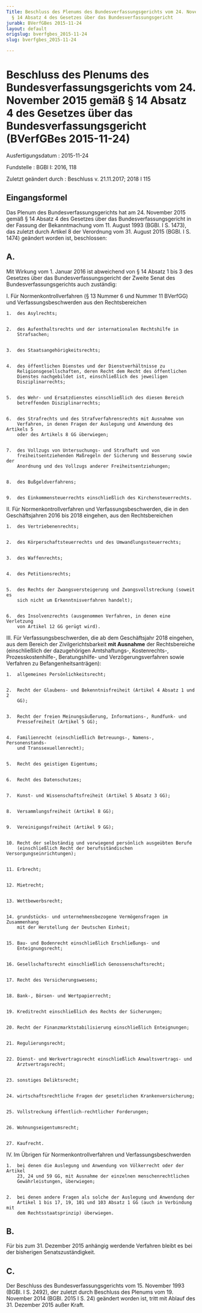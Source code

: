 ```yaml
---
Title: Beschluss des Plenums des Bundesverfassungsgerichts vom 24. November 2015 gemäß
  § 14 Absatz 4 des Gesetzes über das Bundesverfassungsgericht
jurabk: BVerfGBes 2015-11-24
layout: default
origslug: bverfgbes_2015-11-24
slug: bverfgbes_2015-11-24

---
```


# Beschluss des Plenums des Bundesverfassungsgerichts vom 24. November 2015 gemäß § 14 Absatz 4 des Gesetzes über das Bundesverfassungsgericht (BVerfGBes 2015-11-24)

Ausfertigungsdatum
:   2015-11-24

Fundstelle
:   BGBl I: 2016, 118

Zuletzt geändert durch
:   Beschluss v. 21.11.2017; 2018 I 115


## Eingangsformel

Das Plenum des Bundesverfassungsgerichts hat am 24. November 2015
gemäß § 14 Absatz 4 des Gesetzes über das Bundesverfassungsgericht in
der Fassung der Bekanntmachung vom 11. August 1993 (BGBl. I S. 1473),
das zuletzt durch Artikel 8 der Verordnung vom 31. August 2015 (BGBl.
I S. 1474) geändert worden ist, beschlossen:


## A.

Mit Wirkung vom 1. Januar 2016 ist abweichend von § 14 Absatz 1 bis 3
des Gesetzes über das Bundesverfassungsgericht der Zweite Senat des
Bundesverfassungsgerichts auch zuständig:

I.  Für Normenkontrollverfahren (§ 13 Nummer 6 und Nummer 11 BVerfGG) und
    Verfassungsbeschwerden aus den Rechtsbereichen

    1.  des Asylrechts;


    2.  des Aufenthaltsrechts und der internationalen Rechtshilfe in
        Strafsachen;


    3.  des Staatsangehörigkeitsrechts;


    4.  des öffentlichen Dienstes und der Dienstverhältnisse zu
        Religionsgesellschaften, deren Recht dem Recht des öffentlichen
        Dienstes nachgebildet ist, einschließlich des jeweiligen
        Disziplinarrechts;


    5.  des Wehr- und Ersatzdienstes einschließlich des diesen Bereich
        betreffenden Disziplinarrechts;


    6.  des Strafrechts und des Strafverfahrensrechts mit Ausnahme von
        Verfahren, in denen Fragen der Auslegung und Anwendung des Artikels 5
        oder des Artikels 8 GG überwiegen;


    7.  des Vollzugs von Untersuchungs- und Strafhaft und von
        freiheitsentziehenden Maßregeln der Sicherung und Besserung sowie der
        Anordnung und des Vollzugs anderer Freiheitsentziehungen;


    8.  des Bußgeldverfahrens;


    9.  des Einkommensteuerrechts einschließlich des Kirchensteuerrechts.





II. Für Normenkontrollverfahren und Verfassungsbeschwerden, die in den
    Geschäftsjahren 2016 bis 2018 eingehen, aus den Rechtsbereichen

    1.  des Vertriebenenrechts;


    2.  des Körperschaftsteuerrechts und des Umwandlungssteuerrechts;


    3.  des Waffenrechts;


    4.  des Petitionsrechts;


    5.  des Rechts der Zwangsversteigerung und Zwangsvollstreckung (soweit es
        sich nicht um Erkenntnisverfahren handelt);


    6.  des Insolvenzrechts (ausgenommen Verfahren, in denen eine Verletzung
        von Artikel 12 GG gerügt wird).





III. Für Verfassungsbeschwerden, die ab dem Geschäftsjahr 2018 eingehen,
    aus dem Bereich der Zivilgerichtsbarkeit **mit Ausnahme** der
    Rechtsbereiche (einschließlich der dazugehörigen Amtshaftungs-,
    Kostenrechts-, Prozesskostenhilfe-, Beratungshilfe- und
    Verzögerungsverfahren sowie Verfahren zu Befangenheitsanträgen):

    1.  allgemeines Persönlichkeitsrecht;


    2.  Recht der Glaubens- und Bekenntnisfreiheit (Artikel 4 Absatz 1 und 2
        GG);


    3.  Recht der freien Meinungsäußerung, Informations-, Rundfunk- und
        Pressefreiheit (Artikel 5 GG);


    4.  Familienrecht (einschließlich Betreuungs-, Namens-, Personenstands-
        und Transsexuellenrecht);


    5.  Recht des geistigen Eigentums;


    6.  Recht des Datenschutzes;


    7.  Kunst- und Wissenschaftsfreiheit (Artikel 5 Absatz 3 GG);


    8.  Versammlungsfreiheit (Artikel 8 GG);


    9.  Vereinigungsfreiheit (Artikel 9 GG);


    10. Recht der selbständig und vorwiegend persönlich ausgeübten Berufe
        (einschließlich Recht der berufsständischen Versorgungseinrichtungen);


    11. Erbrecht;


    12. Mietrecht;


    13. Wettbewerbsrecht;


    14. grundstücks- und unternehmensbezogene Vermögensfragen im Zusammenhang
        mit der Herstellung der Deutschen Einheit;


    15. Bau- und Bodenrecht einschließlich Erschließungs- und
        Enteignungsrecht;


    16. Gesellschaftsrecht einschließlich Genossenschaftsrecht;


    17. Recht des Versicherungswesens;


    18. Bank-, Börsen- und Wertpapierrecht;


    19. Kreditrecht einschließlich des Rechts der Sicherungen;


    20. Recht der Finanzmarktstabilisierung einschließlich Enteignungen;


    21. Regulierungsrecht;


    22. Dienst- und Werkvertragsrecht einschließlich Anwaltsvertrags- und
        Arztvertragsrecht;


    23. sonstiges Deliktsrecht;


    24. wirtschaftsrechtliche Fragen der gesetzlichen Krankenversicherung;


    25. Vollstreckung öffentlich-rechtlicher Forderungen;


    26. Wohnungseigentumsrecht;


    27. Kaufrecht.





IV. Im Übrigen für Normenkontrollverfahren und Verfassungsbeschwerden

    1.  bei denen die Auslegung und Anwendung von Völkerrecht oder der Artikel
        23, 24 und 59 GG, mit Ausnahme der einzelnen menschenrechtlichen
        Gewährleistungen, überwiegen;


    2.  bei denen andere Fragen als solche der Auslegung und Anwendung der
        Artikel 1 bis 17, 19, 101 und 103 Absatz 1 GG (auch in Verbindung mit
        dem Rechtsstaatsprinzip) überwiegen.








## B.

Für bis zum 31. Dezember 2015 anhängig werdende Verfahren bleibt es
bei der bisherigen Senatszuständigkeit.


## C.

Der Beschluss des Bundesverfassungsgerichts vom 15. November 1993
(BGBl. I S. 2492), der zuletzt durch Beschluss des Plenums vom 19.
November 2014 (BGBl. 2015 I S. 24) geändert worden ist, tritt mit
Ablauf des 31. Dezember 2015 außer Kraft.

